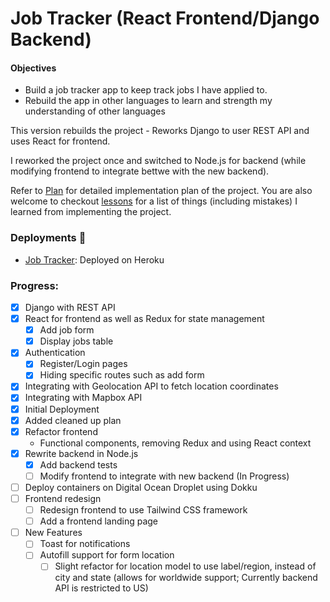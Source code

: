 # Job Tracker (React Frontend/Django Backend)

#### Objectives

- Build a job tracker app to keep track jobs I have applied to.
- Rebuild the app in other languages to learn and strength my understanding of other languages

This version rebuilds the project - Reworks Django to user REST API and uses React for frontend.

I reworked the project once and switched to Node.js for backend (while modifying frontend to integrate bettwe with the new backend).

Refer to [Plan](docs/plan.md) for detailed implementation plan of the project. You are also welcome to checkout [lessons](docs/lessons.md) for a list of things (including mistakes) I learned from implementing the project.

### Deployments :rocket:

- [Job Tracker](https://jobtracker-react.herokuapp.com/): Deployed on Heroku

### Progress:

- [x] Django with REST API
- [x] React for frontend as well as Redux for state management
  - [x] Add job form
  - [x] Display jobs table
- [x] Authentication
  - [x] Register/Login pages
  - [x] Hiding specific routes such as add form
- [x] Integrating with Geolocation API to fetch location coordinates
- [x] Integrating with Mapbox API
- [x] Initial Deployment
- [x] Added cleaned up plan
- [x] Refactor frontend
  - Functional components, removing Redux and using React context
- [x] Rewrite backend in Node.js
  - [x] Add backend tests
  - [ ] Modify frontend to integrate with new backend (In Progress)
- [ ] Deploy containers on Digital Ocean Droplet using Dokku
- [ ] Frontend redesign
  - [ ] Redesign frontend to use Tailwind CSS framework
  - [ ] Add a frontend landing page
- [ ] New Features
  - [ ] Toast for notifications
  - [ ] Autofill support for form location
    - [ ] Slight refactor for location model to use label/region, instead of city and state (allows for worldwide support; Currently backend API is restricted to US)
